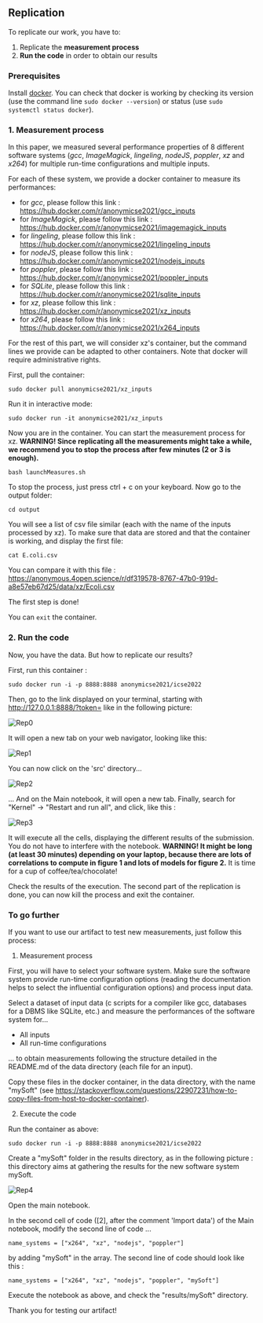 ## Replication

To replicate our work, you have to:
1. Replicate the **measurement process**
2. **Run the code** in order to obtain our results

### Prerequisites

Install [docker](https://docs.docker.com/get-docker/). You can check that docker is working by checking its version (use the command line ```sudo docker --version```) or status (use ```sudo systemctl status docker```).

### 1. Measurement process

In this paper, we measured several performance properties of 8 different software systems (*gcc*, *ImageMagick*, *lingeling*, *nodeJS*, *poppler*, *xz* and *x264*) for multiple run-time configurations and multiple inputs. 

For each of these system, we provide a docker container to measure its performances:
- for *gcc*, please follow this link : https://hub.docker.com/r/anonymicse2021/gcc_inputs
- for *ImageMagick*, please follow this link : https://hub.docker.com/r/anonymicse2021/imagemagick_inputs
- for *lingeling*, please follow this link : https://hub.docker.com/r/anonymicse2021/lingeling_inputs
- for *nodeJS*, please follow this link : https://hub.docker.com/r/anonymicse2021/nodejs_inputs
- for *poppler*, please follow this link : https://hub.docker.com/r/anonymicse2021/poppler_inputs
- for *SQLite*, please follow this link : https://hub.docker.com/r/anonymicse2021/sqlite_inputs
- for *xz*, please follow this link : https://hub.docker.com/r/anonymicse2021/xz_inputs
- for *x264*, please follow this link : https://hub.docker.com/r/anonymicse2021/x264_inputs

For the rest of this part, we will consider xz's container, but the command lines we provide can be adapted to other containers. Note that docker will require administrative rights.

First, pull the container:

`sudo docker pull anonymicse2021/xz_inputs`

Run it in interactive mode:

`sudo docker run -it anonymicse2021/xz_inputs`

Now you are in the container. You can start the measurement process for xz. **WARNING! Since replicating all the measurements might take a while, we recommend you to stop the process after few minutes (2 or 3 is enough).**

`bash launchMeasures.sh`

To stop the process, just press ctrl + c on your keyboard. Now go to the output folder:

`cd output`

You will see a list of csv file similar (each with the name of the inputs processed by xz). To make sure that data are stored and that the container is working, and display the first file:

`cat E.coli.csv`

You can compare it with this file : https://anonymous.4open.science/r/df319578-8767-47b0-919d-a8e57eb67d25/data/xz/Ecoli.csv

The first step is done!

You can `exit` the container.

### 2. Run the code

Now, you have the data. But how to replicate our results?

First, run this container :

`sudo docker run -i -p 8888:8888 anonymicse2021/icse2022`

Then, go to the link displayed on your terminal, starting with http://127.0.0.1:8888/?token= like in the following picture:

![Rep0](replication0.png)

It will open a new tab on your web navigator, looking like this:

![Rep1](replication1.png)

You can now click on the 'src' directory...

![Rep2](replication2.png)

... And on the Main notebook, it will open a new tab. Finally, search for "Kernel" -> "Restart and run all", and click, like this :

![Rep3](replication3.png)

It will execute all the cells, displaying the different results of the submission.
You do not have to interfere with the notebook.
**WARNING! It might be long (at least 30 minutes) depending on your laptop, because there are lots of correlations to compute in figure 1 and lots of models for figure 2.**
It is time for a cup of coffee/tea/chocolate!

Check the results of the execution. The second part of the replication is done, you can now kill the process and exit the container.

### To go further

If you want to use our artifact to test new measurements, just follow this process:

1. Measurement process

First, you will have to select your software system. Make sure the software system provide run-time configuration options (reading the documentation helps to select the influential configuration options) and process input data.

Select a dataset of input data (c scripts for a compiler like gcc, databases for a DBMS like SQLite, etc.) and measure the performances of the software system for...
- All inputs
- All run-time configurations

... to obtain measurements following the structure detailed in the README.md of the data directory (each file for an input).

Copy these files in the docker container, in the data directory, with the name "mySoft" (see https://stackoverflow.com/questions/22907231/how-to-copy-files-from-host-to-docker-container).

2. Execute the code

Run the container as above:

`sudo docker run -i -p 8888:8888 anonymicse2021/icse2022`

Create a "mySoft" folder in the results directory, as in the following picture : this directory aims at gathering the results for the new software system mySoft.

![Rep4](replication4.png)

Open the main notebook.

In the second cell of code ([2], after the comment 'Import data') of the Main notebook, modify the second line of code ...

`name_systems = ["x264", "xz", "nodejs", "poppler"]`

by adding "mySoft" in the array. The second line of code should look like this : 

`name_systems = ["x264", "xz", "nodejs", "poppler", "mySoft"]`

Execute the notebook as above, and check the "results/mySoft" directory.

Thank you for testing our artifact!
